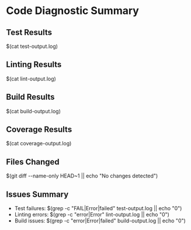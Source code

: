 # Code Diagnostic Summary

## Test Results
$(cat test-output.log)

## Linting Results
$(cat lint-output.log)

## Build Results
$(cat build-output.log)

## Coverage Results
$(cat coverage-output.log)

## Files Changed
$(git diff --name-only HEAD~1 || echo "No changes detected")

## Issues Summary
- Test failures: $(grep -c "FAIL\|Error\|failed" test-output.log || echo "0")
- Linting errors: $(grep -c "error\|Error" lint-output.log || echo "0")
- Build issues: $(grep -c "error\|Error\|failed" build-output.log || echo "0")
